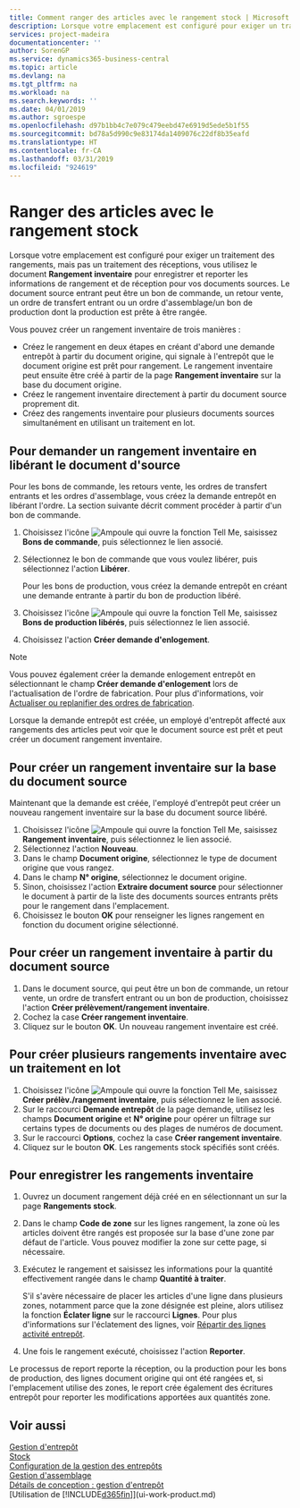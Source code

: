 ```yaml
---
title: Comment ranger des articles avec le rangement stock | Microsoft Docs
description: Lorsque votre emplacement est configuré pour exiger un traitement des classements, mais qu'il ne l'est pas pour un traitement des réceptions, vous utilisez le document **Article dans l'inventaire à classer** pour enregistrer et reporter les informations de classement et de réception pour vos documents origine. Le document source entrant peut être un bon de commande, un retour vente, un ordre de transfert entrant ou un bon de production dont la production est prête à être rangée.
services: project-madeira
documentationcenter: ''
author: SorenGP
ms.service: dynamics365-business-central
ms.topic: article
ms.devlang: na
ms.tgt_pltfrm: na
ms.workload: na
ms.search.keywords: ''
ms.date: 04/01/2019
ms.author: sgroespe
ms.openlocfilehash: d97b1bb4c7e079c479eebd47e6919d5ede5b1f55
ms.sourcegitcommit: bd78a5d990c9e83174da1409076c22df8b35eafd
ms.translationtype: HT
ms.contentlocale: fr-CA
ms.lasthandoff: 03/31/2019
ms.locfileid: "924619"
---
```

# <a name="put-items-away-with-inventory-put-aways"></a>Ranger des articles avec le rangement stock
Lorsque votre emplacement est configuré pour exiger un traitement des rangements, mais pas un traitement des réceptions, vous utilisez le document **Rangement inventaire** pour enregistrer et reporter les informations de rangement et de réception pour vos documents sources. Le document source entrant peut être un bon de commande, un retour vente, un ordre de transfert entrant ou un ordre d'assemblage/un bon de production dont la production est prête à être rangée.  

Vous pouvez créer un rangement inventaire de trois manières :  

- Créez le rangement en deux étapes en créant d'abord une demande entrepôt à partir du document origine, qui signale à l'entrepôt que le document origine est prêt pour rangement. Le rangement inventaire peut ensuite être créé à partir de la page **Rangement inventaire** sur la base du document origine.  
- Créez le rangement inventaire directement à partir du document source proprement dit.  
- Créez des rangements inventaire pour plusieurs documents sources simultanément en utilisant un traitement en lot.  

## <a name="to-request-an-inventory-put-away-by-releasing-the-source-document"></a>Pour demander un rangement inventaire en libérant le document d'source
Pour les bons de commande, les retours vente, les ordres de transfert entrants et les ordres d'assemblage, vous créez la demande entrepôt en libérant l'ordre. La section suivante décrit comment procéder à partir d'un bon de commande.  

1.  Choisissez l'icône ![Ampoule qui ouvre la fonction Tell Me](media/ui-search/search_small.png "Dites-moi ce que vous voulez faire"), saisissez **Bons de commande**, puis sélectionnez le lien associé.
2. Sélectionnez le bon de commande que vous voulez libérer, puis sélectionnez l'action **Libérer**.  

    Pour les bons de production, vous créez la demande entrepôt en créant une demande entrante à partir du bon de production libéré.  
3.  Choisissez l'icône ![Ampoule qui ouvre la fonction Tell Me](media/ui-search/search_small.png "Dites-moi ce que vous voulez faire"), saisissez **Bons de production libérés**, puis sélectionnez le lien associé.  
4. Choisissez l'action **Créer demande d'enlogement**.  

> [!NOTE]  
>  Vous pouvez également créer la demande enlogement entrepôt en sélectionnant le champ **Créer demande d'enlogement** lors de l'actualisation de l'ordre de fabrication. Pour plus d'informations, voir [Actualiser ou replanifier des ordres de fabrication](production-how-to-replan-refresh-production-orders.md).  

Lorsque la demande entrepôt est créée, un employé d'entrepôt affecté aux rangements des articles peut voir que le document source est prêt et peut créer un document rangement inventaire.  

## <a name="to-create-an-inventory-put-away-based-on-the-source-document"></a>Pour créer un rangement inventaire sur la base du document source
Maintenant que la demande est créée, l'employé d'entrepôt peut créer un nouveau rangement inventaire sur la base du document source libéré.   
1.  Choisissez l'icône ![Ampoule qui ouvre la fonction Tell Me](media/ui-search/search_small.png "Dites-moi ce que vous voulez faire"), saisissez **Rangement inventaire**, puis sélectionnez le lien associé.  
2. Sélectionnez l'action **Nouveau**.  
3. Dans le champ **Document origine**, sélectionnez le type de document origine que vous rangez.  
4. Dans le champ **N° origine**, sélectionnez le document origine.  
5. Sinon, choisissez l'action **Extraire document source** pour sélectionner le document à partir de la liste des documents sources entrants prêts pour le rangement dans l'emplacement.  
6. Choisissez le bouton **OK** pour renseigner les lignes rangement en fonction du document origine sélectionné.  

## <a name="to-create-an-inventory-put-away-from-the-source-document"></a>Pour créer un rangement inventaire à partir du document source  
1.  Dans le document source, qui peut être un bon de commande, un retour vente, un ordre de transfert entrant ou un bon de production, choisissez l'action **Créer prélèvement/rangement inventaire**.  
2. Cochez la case **Créer rangement inventaire**.
3. Cliquez sur le bouton **OK**. Un nouveau rangement inventaire est créé.

## <a name="to-create-multiple-inventory-put-aways-with-a-batch-job"></a>Pour créer plusieurs rangements inventaire avec un traitement en lot  
1.  Choisissez l'icône ![Ampoule qui ouvre la fonction Tell Me](media/ui-search/search_small.png "Dites-moi ce que vous voulez faire"), saisissez **Créer prélèv./rangement inventaire**, puis sélectionnez le lien associé.  
2.  Sur le raccourci **Demande entrepôt** de la page demande, utilisez les champs **Document origine** et **N° origine** pour opérer un filtrage sur certains types de documents ou des plages de numéros de document.  
3.  Sur le raccourci **Options**, cochez la case **Créer rangement inventaire**.
4.  Cliquez sur le bouton **OK**. Les rangements stock spécifiés sont créés.

## <a name="to-record-the-inventory-put-away"></a>Pour enregistrer les rangements inventaire  
1. Ouvrez un document rangement déjà créé en en sélectionnant un sur la page **Rangements stock**.  
2. Dans le champ **Code de zone** sur les lignes rangement, la zone où les articles doivent être rangés est proposée sur la base d'une zone par défaut de l'article. Vous pouvez modifier la zone sur cette page, si nécessaire.  
3. Exécutez le rangement et saisissez les informations pour la quantité effectivement rangée dans le champ **Quantité à traiter**.

    S'il s'avère nécessaire de placer les articles d'une ligne dans plusieurs zones, notamment parce que la zone désignée est pleine, alors utilisez la fonction **Éclater ligne** sur le raccourci **Lignes**. Pour plus d'informations sur l'éclatement des lignes, voir [Répartir des lignes activité entrepôt](warehouse-how-to-split-warehouse-activity-lines.md).  
4. Une fois le rangement exécuté, choisissez l'action **Reporter**.  

Le processus de report reporte la réception, ou la production pour les bons de production, des lignes document origine qui ont été rangées et, si l'emplacement utilise des zones, le report crée également des écritures entrepôt pour reporter les modifications apportées aux quantités zone.

## <a name="see-also"></a>Voir aussi  
[Gestion d'entrepôt](warehouse-manage-warehouse.md)  
[Stock](inventory-manage-inventory.md)  
[Configuration de la gestion des entrepôts](warehouse-setup-warehouse.md)     
[Gestion d'assemblage](assembly-assemble-items.md)    
[Détails de conception : gestion d'entrepôt](design-details-warehouse-management.md)  
[Utilisation de [!INCLUDE[d365fin](includes/d365fin_md.md)]](ui-work-product.md)  
